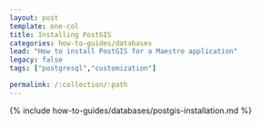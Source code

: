 ```yaml
---
layout: post
template: one-col
title: Installing PostGIS
categories: how-to-guides/databases
lead: "How to install PostGIS for a Maestro application"
legacy: false
tags: ["postgresql","customization"]

permalink: /:collection/:path
---
```


{% include how-to-guides/databases/postgis-installation.md %}